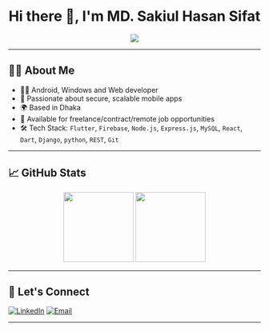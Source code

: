 <h1 align="center">Hi there 👋, I'm MD. Sakiul Hasan Sifat</h1>
<p align="center">
  <img src="https://readme-typing-svg.herokuapp.com?color=%2336BCF7&lines=Flutter+Developer;Firebase+Enthusiast;Open+Source+Contributor" />
</p>

---

## 🧑‍💻 About Me

- 👨‍💻 Android, Windows and Web developer  
- 🔐 Passionate about secure, scalable mobile apps  
- 🌍 Based in Dhaka  
- 💼 Available for freelance/contract/remote job opportunities  
- 🛠 Tech Stack: `Flutter`, `Firebase`, `Node.js`, `Express.js`, `MySQL`, `React`, `Dart`, `Django`, `python`, `REST`, `Git`

---

## 📈 GitHub Stats

<p align="center">
  <img src="https://github-readme-stats.vercel.app/api?username=Sifat2495&show_icons=true&hide=stars&theme=default" height="140" />
  <img src="https://github-readme-stats.vercel.app/api/top-langs/?username=Sifat2495&layout=compact&theme=default" height="140" />
</p>

---

## 🔗 Let's Connect

[![LinkedIn](https://img.shields.io/badge/LinkedIn-blue?logo=linkedin&style=flat)](https://www.linkedin.com/in/md-sakiul-hasan-sifat-a375071b6/)
[![Email](https://img.shields.io/badge/Email-gray?logo=gmail&style=flat)](mailto:sakiulhasansifat5942@gmail.com)

<!-- Optional: You can remove the contribution graph entirely from this README -->

---

<!--
**your-username/your-username** is a ✨ _special_ ✨ repository because its `README.md` (this file) appears on your GitHub profile.
-->
